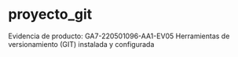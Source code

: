 # proyecto_git
Evidencia de producto: GA7-220501096-AA1-EV05 Herramientas de versionamiento (GIT) instalada y configurada
